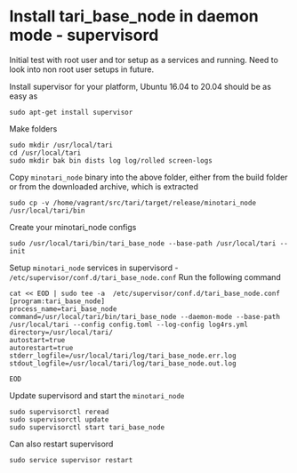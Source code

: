 # Install tari_base_node in daemon mode - supervisord

Initial test with root user and tor setup as a services and running. 
Need to look into non root user setups in future. 

Install supervisor for your platform, Ubuntu 16.04 to 20.04 should be as easy as
```
sudo apt-get install supervisor
```

Make folders
```
sudo mkdir /usr/local/tari
cd /usr/local/tari
sudo mkdir bak bin dists log log/rolled screen-logs
```
Copy ```minotari_node``` binary into the above folder, either from the build folder or from the downloaded archive, which is extracted 
```
sudo cp -v /home/vagrant/src/tari/target/release/minotari_node  /usr/local/tari/bin
```
Create your minotari_node configs
```
sudo /usr/local/tari/bin/tari_base_node --base-path /usr/local/tari --init 
```
Setup ```minotari_node``` services in supervisord -
```/etc/supervisor/conf.d/tari_base_node.conf```
Run the following command
```
cat << EOD | sudo tee -a  /etc/supervisor/conf.d/tari_base_node.conf
[program:tari_base_node]
process_name=tari_base_node
command=/usr/local/tari/bin/tari_base_node --daemon-mode --base-path /usr/local/tari --config config.toml --log-config log4rs.yml
directory=/usr/local/tari/
autostart=true
autorestart=true
stderr_logfile=/usr/local/tari/log/tari_base_node.err.log
stdout_logfile=/usr/local/tari/log/tari_base_node.out.log

EOD
```
Update supervisord and start the ```minotari_node```
```
sudo supervisorctl reread
sudo supervisorctl update
sudo supervisorctl start tari_base_node
```
Can also restart supervisord
```
sudo service supervisor restart
```

